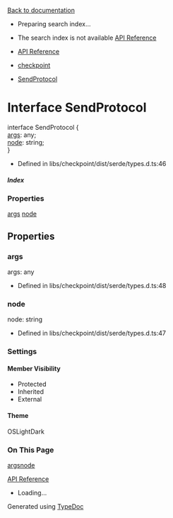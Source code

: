 [Back to documentation](/langgraphjs/)

* Preparing search index...
* The search index is not available
[API Reference](/)

* [API Reference](../index.html)
* [checkpoint](../modules/checkpoint.html)
* [SendProtocol](checkpoint.SendProtocol.html)

# Interface SendProtocol

interface SendProtocol {   
[args](checkpoint.SendProtocol.html#args): any;   
[node](checkpoint.SendProtocol.html#node): string;   
}

* Defined in libs/checkpoint/dist/serde/types.d.ts:46

#####  Index

### Properties

[args](checkpoint.SendProtocol.html#args) [node](checkpoint.SendProtocol.html#node) 

## Properties

### args

args: any

* Defined in libs/checkpoint/dist/serde/types.d.ts:48

### node

node: string

* Defined in libs/checkpoint/dist/serde/types.d.ts:47

### Settings

#### Member Visibility

* Protected
* Inherited
* External

#### Theme

OSLightDark

### On This Page

[args](#args)[node](#node)

[API Reference](../index.html)
* Loading...

Generated using [TypeDoc](https://typedoc.org/)